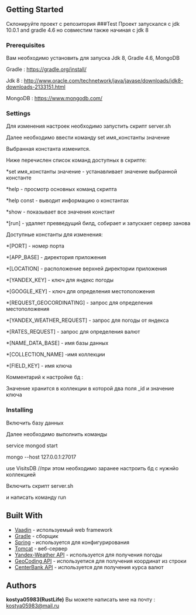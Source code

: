 ## Getting Started
Склонируйте проект с репозитория 
###Test
Проект запускался с jdk 10.0.1 and gradle 4.6
но совместим также начиная с jdk 8
### Prerequisites

Вам необходимо установить для запуска Jdk 8, Gradle 4.6, MongoDB

Gradle : https://gradle.org/install/

Jdk 8 : http://www.oracle.com/technetwork/java/javase/downloads/jdk8-downloads-2133151.html

MongoDB : https://www.mongodb.com/

### Settings
Для изменения настроек необходимо запустить скрипт server.sh

Далее необходимо ввести команду set имя_константы значение

Выбранная константа изменится.

Ниже перечислен список команд доступных в скрипте:

*set имя_константы значение - устанавливает значение выбранной константе

*help - просмотр основных команд скрипта

*help const - выводит информацию о константах

*show - показывает все значения констант

*[run] - удаляет превведущий билд, собирает и запускает сервер занова

Доступные константы для изменения:

*[PORT] - номер порта

*[APP_BASE] - директория приложения

*[LOCATION] - расположение верхней директории приложения

*[YANDEX_KEY] - ключ для яндекс погоды

*[GOOGLE_KEY] - ключ для определения местоположения

*[REQUEST_GEOCORDINATING] - запрос для определения местоположения

*[YANDEX_WEATHER_REQUEST] - запрос для погоды от яндекса

*[RATES_REQUEST] - запрос для определения валют

*[NAME_DATA_BASE] - имя базы данных

*[COLLECTION_NAME] -имя коллекции

*[FIELD_KEY] - имя ключа

Комментарий к настройке бд :

Значение хранится в коллекции в которой два поля _id и значение ключа 
### Installing
Включить базу данных

Далее необходимо выполнить команды

service mongod start

mongo --host 127.0.0.1:27017

use VisitsDB //при этом необходимо заранее настроить бд с нужнйо коллекцией

Включить скрипт server.sh

и написать команду run

## Built With

* [Vaadin](https://vaadin.com/framework) - используемый  web framework 
* [Gradle](https://gradle.org/) - сборщик
* [Spring](https://spring.io/) - используется для конфигурирования
* [Tomcat](http://tomcat.apache.org/) - веб-сервер
* [Yandex-Weather API](https://tech.yandex.ru/weather/doc/dg/concepts/forecast-response-test-docpage/) - используется для получения погоды
* [GeoCoding API](https://developers.google.com/maps/documentation/geocoding/intro?hl=ru) - используетися для получения координат из строки
* [CenterBank API](https://www.cbr-xml-daily.ru/) - используется для получения курса валют

## Authors

**kostya05983(RustLife)**
Вы можете написать мне на почту : kostya05983@mail.ru


